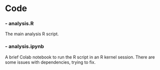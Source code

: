 # Code

### - analysis.R
The main analysis R script.

### - analysis.ipynb
A brief Colab notebook to run the R script in an R kernel session. 
There are some issues with dependencies, trying to fix.
